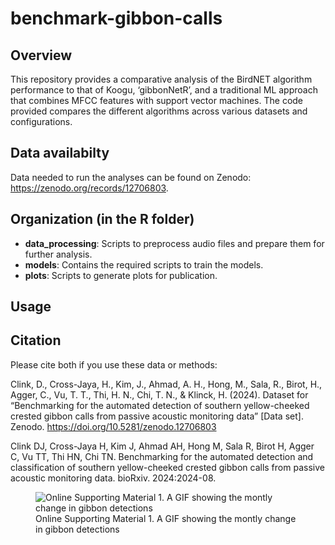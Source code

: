 
<!-- README.md is generated from README.Rmd. Please edit that file -->

# benchmark-gibbon-calls

<!-- badges: start -->
<!-- badges: end -->

## Overview

This repository provides a comparative analysis of the BirdNET algorithm
performance to that of Koogu, ‘gibbonNetR’, and a traditional ML
approach that combines MFCC features with support vector machines. The
code provided compares the different algorithms across various datasets
and configurations.

## Data availabilty

Data needed to run the analyses can be found on Zenodo:
<https://zenodo.org/records/12706803>.

## Organization (in the R folder)

- **data_processing**: Scripts to preprocess audio files and prepare
  them for further analysis.
- **models**: Contains the required scripts to train the models.
- **plots**: Scripts to generate plots for publication.

## Usage

## Citation

Please cite both if you use these data or methods:

Clink, D., Cross-Jaya, H., Kim, J., Ahmad, A. H., Hong, M., Sala, R.,
Birot, H., Agger, C., Vu, T. T., Thi, H. N., Chi, T. N., & Klinck, H.
(2024). Dataset for “Benchmarking for the automated detection of
southern yellow-cheeked crested gibbon calls from passive acoustic
monitoring data” \[Data set\]. Zenodo.
<https://doi.org/10.5281/zenodo.12706803>

Clink DJ, Cross-Jaya H, Kim J, Ahmad AH, Hong M, Sala R, Birot H, Agger
C, Vu TT, Thi HN, Chi TN. Benchmarking for the automated detection and
classification of southern yellow-cheeked crested gibbon calls from
passive acoustic monitoring data. bioRxiv. 2024:2024-08.

<figure>
<img
src="/Volumes/DJC%20Files/Benchmarking_MS_Data/benchmarking_zenodo/data/spatial-and-temporal/MonthlyGIFFramesCallDensityOverTime.gif"
alt="Online Supporting Material 1. A GIF showing the montly change in gibbon detections" />
<figcaption aria-hidden="true">Online Supporting Material 1. A GIF
showing the montly change in gibbon detections</figcaption>
</figure>
